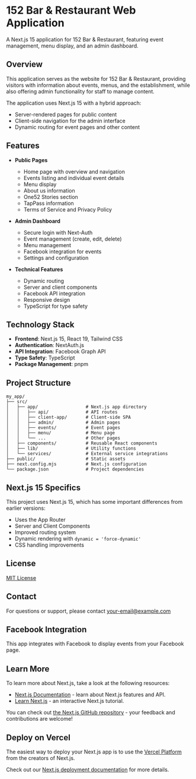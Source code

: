 # 152 Bar & Restaurant Web Application

A Next.js 15 application for 152 Bar & Restaurant, featuring event management, menu display, and an admin dashboard.

## Overview

This application serves as the website for 152 Bar & Restaurant, providing visitors with information about events, menus, and the establishment, while also offering admin functionality for staff to manage content.

The application uses Next.js 15 with a hybrid approach:
- Server-rendered pages for public content
- Client-side navigation for the admin interface
- Dynamic routing for event pages and other content

## Features

- **Public Pages**
  - Home page with overview and navigation
  - Events listing and individual event details
  - Menu display
  - About us information
  - One52 Stories section
  - TapPass information
  - Terms of Service and Privacy Policy
  
- **Admin Dashboard**
  - Secure login with Next-Auth
  - Event management (create, edit, delete)
  - Menu management
  - Facebook integration for events
  - Settings and configuration

- **Technical Features**
  - Dynamic routing
  - Server and client components
  - Facebook API integration
  - Responsive design
  - TypeScript for type safety

## Technology Stack

- **Frontend**: Next.js 15, React 19, Tailwind CSS
- **Authentication**: NextAuth.js
- **API Integration**: Facebook Graph API
- **Type Safety**: TypeScript
- **Package Management**: pnpm

## Project Structure

```
my_app/
├── src/
│   ├── app/                  # Next.js app directory
│   │   ├── api/              # API routes
│   │   ├── client-app/       # Client-side SPA
│   │   ├── admin/            # Admin pages
│   │   ├── events/           # Event pages
│   │   ├── menu/             # Menu page
│   │   └── ...               # Other pages
│   ├── components/           # Reusable React components
│   ├── lib/                  # Utility functions
│   └── services/             # External service integrations
├── public/                   # Static assets
├── next.config.mjs           # Next.js configuration
└── package.json              # Project dependencies
```

## Next.js 15 Specifics

This project uses Next.js 15, which has some important differences from earlier versions:

- Uses the App Router
- Server and Client Components
- Improved routing system
- Dynamic rendering with `dynamic = 'force-dynamic'`
- CSS handling improvements

## License

[MIT License](LICENSE)

## Contact

For questions or support, please contact [your-email@example.com](mailto:your-email@example.com)

## Facebook Integration

This app integrates with Facebook to display events from your Facebook page.

## Learn More

To learn more about Next.js, take a look at the following resources:

- [Next.js Documentation](https://nextjs.org/docs) - learn about Next.js features and API.
- [Learn Next.js](https://nextjs.org/learn) - an interactive Next.js tutorial.

You can check out [the Next.js GitHub repository](https://github.com/vercel/next.js) - your feedback and contributions are welcome!

## Deploy on Vercel

The easiest way to deploy your Next.js app is to use the [Vercel Platform](https://vercel.com/new?utm_medium=default-template&filter=next.js&utm_source=create-next-app&utm_campaign=create-next-app-readme) from the creators of Next.js.

Check out our [Next.js deployment documentation](https://nextjs.org/docs/app/building-your-application/deploying) for more details.
